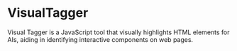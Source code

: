 # VisualTagger
Visual Tagger is a JavaScript tool that visually highlights HTML elements for AIs, aiding in identifying interactive components on web pages. 
